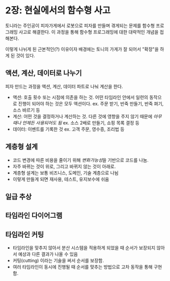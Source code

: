 # 2장: 현실에서의 함수형 사고

토니라는 주인공이 피자가게에서 로봇으로 피자를 만들며 겪게되는 문제를 함수형 프로그래밍 사고로 해결한다.
이 과정을 통해 함수형 프로그래밍에 대한 대략적인 개념을 접해본다.

이렇게 나뉘게 된 근본적인(?) 이유이자 배경에는 토니의 가게가 잘 되어서 "확장"을 하게 된 것이 있다.


## 액션, 계산, 데이터로 나누기

피자 만드는 과정을 액션, 계산, 데이터 파트로 나눠 계산을 한다.

* 액션: 호출 횟수 또는 시점에 의존을 하는 것. 어떤 타임라인 안에서 일련의 동작으로 진행이 되어야 하는 것은 모두 액션이다. ex. 주문 받기, 반죽 만들기, 반죽 펴기, 소스 바르기 등
* 계산: 어떤 것을 결정하거나 계산하는 것. 다른 것에 영향을 주지 않기 때문에 *아무때나 언제든 사용되어도 됨* ex. 소스 2배로 만들기, 쇼핑 목록 결정 등
* 데이터: 이벤트를 기록한 것 ex. 고객 주문, 영수증, 조리법 등


## 계층형 설계 

* 코드 변경에 따른 비용을 줄이기 위해 *변화가능성*을 기반으로 코드를 나눔.
* 자주 바뀌는 것이 위로, 그리고 바뀌지 않는 것이 아래로.
* 계층형 설계는 보통 비즈니스, 도메인, 기술 계층으로 나뉨
* 이렇게 만들게 되면 재사용, 테스트, 유지보수에 쉬움



## 일급 추상

## 타임라인 다이어그램

## 타임라인 커팅
* 타임라인을 맞추지 않아서 분산 시스템을 적용하게 되었을 때 순서가 보장되지 않아서 예상과 다른 결과가 나올 수 있음
* 커팅(cutting) 이라는 기술을 써서 순서를 보장함. 
* 여러 타임라인이 동시에 진행될 때 순서를 맞추는 방법으로 고차 동작을 통해 구현함.
